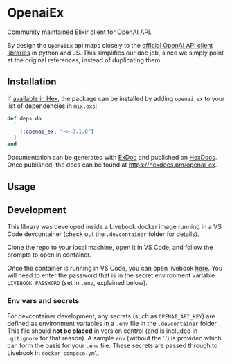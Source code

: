 # OpenaiEx

Community maintained Elixir client for OpenAI API.

By design the `OpenaiEx` api maps closely to the [official OpenAI API client libraries](https://platform.openai.com/docs/api-reference) in python and JS. This simplifies our doc job, since we simply point at the original references, instead of duplicating them.

## Installation

If [available in Hex](https://hex.pm/docs/publish), the package can be installed
by adding `openai_ex` to your list of dependencies in `mix.exs`:

```elixir
def deps do
  [
    {:openai_ex, "~> 0.1.0"}
  ]
end
```

Documentation can be generated with [ExDoc](https://github.com/elixir-lang/ex_doc)
and published on [HexDocs](https://hexdocs.pm). Once published, the docs can
be found at <https://hexdocs.pm/openai_ex>.

## Usage


## Development

This library was developed inside a Livebook docker image running in a VS Code devcontainer (check out the `.devcontainer` folder for details).

Clone the repo to your local machine, open it in VS Code, and follow the prompts to open in container.

Once the container is running in VS Code, you can open livebook [here](http://localhost:8080). You will need to enter the password that is in the secret environment variable `LIVEBOOK_PASSWORD` (set in `.env`, explained below).

### Env vars and secrets

For devcontainer development, any secrets (such as `OPENAI_API_KEY`) are defined as environment variables in a `.env` file in the `.devcontainer` folder. This file should **not be placed** in version control (and is included in `.gitignore` for that reason). A sample `env` (without the '.') is provided which can form the basis for your `.env` file. These secrets are passed through to Livebook in `docker-compose.yml`.